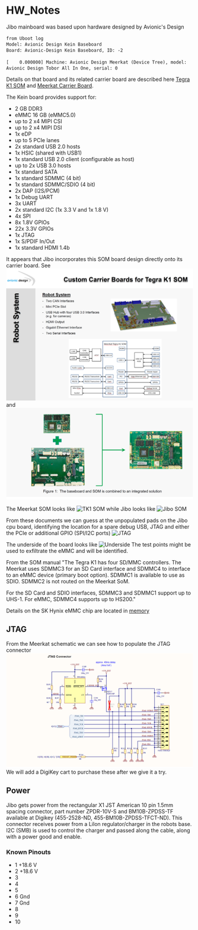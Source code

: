 # HW_Notes
Jibo mainboard was based upon hardware designed by Avionic's Design

    from Uboot log
    Model: Avionic Design Kein Baseboard
    Board: Avionic-Design Kein Baseboard, ID: -2

    [    0.000000] Machine: Avionic Design Meerkat (Device Tree), model: Avionic Design Tobor All In One, serial: 0
    
Details on that board and its related carrier board are described here [Tegra K1 SOM](documents/Tegra_K1_SOM_manual.pdf) 
and [Meerkat Carrier Board](documents/Meerkat_k1_eval_kit.pdf). 

The Kein board provides support for:
* 2 GB DDR3
* eMMC 16 GB (eMMC5.0)
* up to 2 x4 MIPI CSI
* up to 2 x4 MIPI DSI
* 1x eDP
* up to 5 PCIe lanes
* 2x standard USB 2.0 hosts
* 1x HSIC (shared with USB1)
* 1x standard USB 2.0 client (configurable as host)
* up to 2x USB 3.0 hosts
* 1x standard SATA
* 1x standard SDMMC (4 bit)
* 1x standard SDMMC/SDIO (4 bit)
* 2x DAP (I2S/PCM)
* 1x Debug UART
* 3x UART
* 2x standard I2C (1x 3.3 V and 1x 1.8 V)
* 4x SPI
* 8x 1.8V GPIOs
* 22x 3.3V GPIOs
* 1x JTAG
* 1x S/PDIF In/Out
* 1x standard HDMI 1.4b

It appears that Jibo incorporates this SOM board design directly onto its carrier board. See 
![Jibo_Concept](images/Jibo_board_concept.png) and ![JIBO Board](images/SOM_to_Jibo_Concept.png)

The Meerkat SOM looks like ![TK1 SOM](images/Meerkat_SOM.png) while Jibo looks like ![Jibo SOM](images/Jibo_SOM.png)

From these documents we can guess at the unpopulated pads on the Jibo cpu board, identifying the location for a spare 
debug USB, JTAG and either the PCIe or additional GPIO (SPI/I2C ports) ![JTAG](images/labeled.png)

The underside of the board looks like ![Underside](images/Underside.png) 
The test points might be used to exfiltrate the eMMC and will be identified.

From the SOM manual "The Tegra K1 has four SD/MMC controllers. The Meerkat uses SDMMC3 for an SD Card interface and
SDMMC4 to interface to an eMMC device (primary boot option). SDMMC1 is available to use as SDIO.
SDMMC2 is not routed on the Meerkat SoM.

For the SD Card and SDIO interfaces, SDMMC3 and SDMMC1 support up to UHS-1. For eMMC, SDMMC4
supports up to HS200." 

Details on the SK Hynix eMMC chip are located in [memory](documents/SK_hynix_1ynm_64Gb_eMMC5_1_ver1_6.pdf)

## JTAG
From the Meerkat schematic we can see how to populate the JTAG connector ![JTAG Parts](images/JTAG.png) 
We will add a DigiKey cart to purchase these after we give it a try.

## Power 
Jibo gets power from the rectangular X1 JST American 10 pin 1.5mm spacing connector, part number ZPDR-10V-S and
BM10B-ZPDSS-TF available at Digikey (455-2528-ND, 455-BM10B-ZPDSS-TFCT-ND). This connector receives power from a LiIon
regulator/charger in the robots base. I2C (SMB) is used to control the charger and passed along the cable, along with a 
power good and enable.

### Known Pinouts 
 - 1 +18.6 V
 - 2 +18.6 V
 - 3
 - 4
 - 5 
 - 6 Gnd
 - 7 Gnd
 - 8
 - 9
 - 10